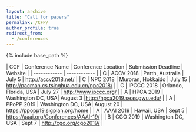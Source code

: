 ```yaml
---
layout: archive
title: "Call for papers"
permalink: /CFP/
author_profile: true
redirect_from:
  - /conferences
---
```


{% include base_path %}

|  CCF | Conference Name | Conference Location | Submission Deadline | Website |
| ------------ | ------------ |
| C | ACCV 2018 | Perth, Australia | July 5 | http://accv2018.net/ |
| C | NPC 2018 | Muroran, Hokkaido | July 15 | http://pacman.cs.tsinghua.edu.cn/npc2018/ |
| C | IPCCC 2018 | Orlando, Florida, USA | July 27 | http://www.ipccc.org/ |
| A | HPCA 2019 | Washington DC, USA| August 3 |http://hpca2019.seas.gwu.edu/ |
| A | PPoPP 2019 | Washington DC, USA| August 20 | https://ppopp19.sigplan.org/home |
| A | AAAI 2019 | Hawaii, USA | Sept 5 | https://aaai.org/Conferences/AAAI-19/ |
| B | CGO 2019 | Washington DC, USA | Sept 7 | http://cgo.org/cgo2019/ |
